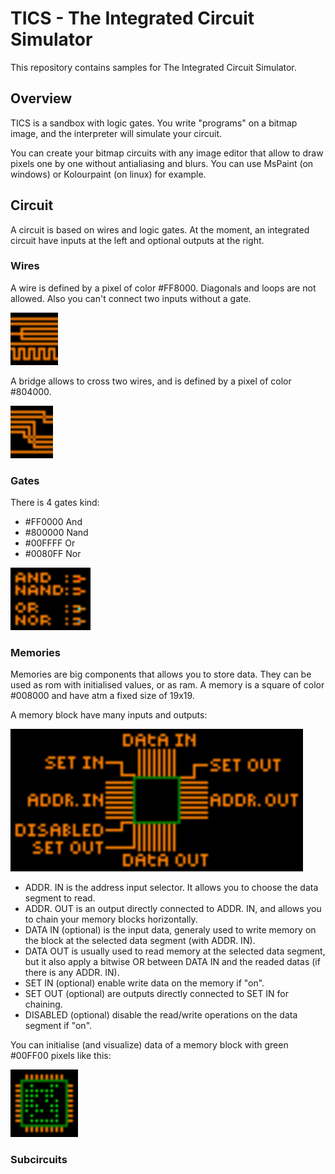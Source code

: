# TICS - The Integrated Circuit Simulator

This repository contains samples for The Integrated Circuit Simulator.

## Overview

TICS is a sandbox with logic gates. You write "programs" on a bitmap image, and the interpreter will simulate your circuit.

You can create your bitmap circuits with any image editor that allow to draw pixels one by one without antialiasing and blurs.
You can use MsPaint (on windows) or Kolourpaint (on linux) for example.

## Circuit

A circuit is based on wires and logic gates.
At the moment, an integrated circuit have inputs at the left and optional outputs at the right.

### Wires

A wire is defined by a pixel of color #FF8000. Diagonals and loops are not allowed.
Also you can't connect two inputs without a gate.

<img src="docu/wires.png" width="76" height="84" />

A bridge allows to cross two wires, and is defined by a pixel of color #804000.

<img src="docu/bridges.png" width="68" height="84" />

### Gates

There is 4 gates kind:
- #FF0000 And
- #800000 Nand
- #00FFFF Or
- #0080FF Nor

<img src="docu/gates.png" width="128" height="100" />

### Memories

Memories are big components that allows you to store data. They can be used as rom with initialised values, or as ram.
A memory is a square of color #008000 and have atm a fixed size of 19x19.

A memory block have many inputs and outputs:

<img src="docu/mem.png" width="468" height="228" />

- ADDR. IN is the address input selector. It allows you to choose the data segment to read.
- ADDR. OUT is an output directly connected to ADDR. IN, and allows you to chain your memory blocks horizontally.
- DATA IN (optional) is the input data, generaly used to write memory on the block at the selected data segment (with ADDR. IN).
- DATA OUT is usually used to read memory at the selected data segment, but it also apply a bitwise OR between DATA IN and the readed datas (if there is any ADDR. IN).
- SET IN (optional) enable write data on the memory if "on".
- SET OUT (optional) are outputs directly connected to SET IN for chaining.
- DISABLED (optional) disable the read/write operations on the data segment if "on".

You can initialise (and visualize) data of a memory block with green #00FF00 pixels like this:

<img src="docu/mem2.png" width="108" height="108" />


### Subcircuits
